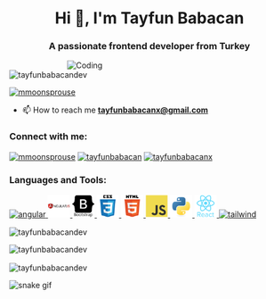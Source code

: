 <h1 align="center">Hi 👋, I'm Tayfun Babacan</h1>
<h3 align="center">A passionate frontend developer from Turkey</h3>
<img align="right" alt="Coding" width="400" src=https://camo.githubusercontent.com/cae12fddd9d6982901d82580bdf321d81fb299141098ca1c2d4891870827bf17/68747470733a2f2f6d69726f2e6d656469756d2e636f6d2f6d61782f313336302f302a37513379765349765f7430696f4a2d5a2e676966

<p align="left"> <img src="https://komarev.com/ghpvc/?username=tayfunbabacandev&label=Profile%20views&color=0e75b6&style=flat" alt="tayfunbabacandev" /> </p>

<p align="left"> <a href="https://twitter.com/mmoonsprouse" target="blank"><img src="https://img.shields.io/twitter/follow/mmoonsprouse?logo=twitter&style=for-the-badge" alt="mmoonsprouse" /></a> </p>

- 📫 How to reach me **tayfunbabacanx@gmail.com**

<h3 align="left">Connect with me:</h3>
<p align="left">
<a href="https://twitter.com/mmoonsprouse" target="blank"><img align="center" src="https://raw.githubusercontent.com/rahuldkjain/github-profile-readme-generator/master/src/images/icons/Social/twitter.svg" alt="mmoonsprouse" height="30" width="40" /></a>
<a href="https://linkedin.com/in/tayfunbabacan" target="blank"><img align="center" src="https://raw.githubusercontent.com/rahuldkjain/github-profile-readme-generator/master/src/images/icons/Social/linked-in-alt.svg" alt="tayfunbabacan" height="30" width="40" /></a>
<a href="https://instagram.com/tayfunbabacanx" target="blank"><img align="center" src="https://raw.githubusercontent.com/rahuldkjain/github-profile-readme-generator/master/src/images/icons/Social/instagram.svg" alt="tayfunbabacanx" height="30" width="40" /></a>
</p>

<h3 align="left">Languages and Tools:</h3>
<p align="left"> <a href="https://angular.io" target="_blank" rel="noreferrer"> <img src="https://angular.io/assets/images/logos/angular/angular.svg" alt="angular" width="40" height="40"/> </a> <a href="https://angular.io" target="_blank" rel="noreferrer"> <img src="https://raw.githubusercontent.com/devicons/devicon/master/icons/angularjs/angularjs-original-wordmark.svg" alt="angularjs" width="40" height="40"/> </a> <a href="https://getbootstrap.com" target="_blank" rel="noreferrer"> <img src="https://raw.githubusercontent.com/devicons/devicon/master/icons/bootstrap/bootstrap-plain-wordmark.svg" alt="bootstrap" width="40" height="40"/> </a> <a href="https://www.w3schools.com/css/" target="_blank" rel="noreferrer"> <img src="https://raw.githubusercontent.com/devicons/devicon/master/icons/css3/css3-original-wordmark.svg" alt="css3" width="40" height="40"/> </a> <a href="https://www.w3.org/html/" target="_blank" rel="noreferrer"> <img src="https://raw.githubusercontent.com/devicons/devicon/master/icons/html5/html5-original-wordmark.svg" alt="html5" width="40" height="40"/> </a> <a href="https://developer.mozilla.org/en-US/docs/Web/JavaScript" target="_blank" rel="noreferrer"> <img src="https://raw.githubusercontent.com/devicons/devicon/master/icons/javascript/javascript-original.svg" alt="javascript" width="40" height="40"/> </a> <a href="https://www.python.org" target="_blank" rel="noreferrer"> <img src="https://raw.githubusercontent.com/devicons/devicon/master/icons/python/python-original.svg" alt="python" width="40" height="40"/> </a> <a href="https://reactjs.org/" target="_blank" rel="noreferrer"> <img src="https://raw.githubusercontent.com/devicons/devicon/master/icons/react/react-original-wordmark.svg" alt="react" width="40" height="40"/> </a> <a href="https://tailwindcss.com/" target="_blank" rel="noreferrer"> <img src="https://www.vectorlogo.zone/logos/tailwindcss/tailwindcss-icon.svg" alt="tailwind" width="40" height="40"/> </a> </p>

<p><img align="center" src="https://github-readme-stats-sigma-five.vercel.app/api/top-langs?username=tayfunbabacandev&show_icons=true&theme=dark&locale=en&layout=compact" alt="tayfunbabacandev" /></p>

<p>&nbsp;<img align="left" src="https://github-readme-stats-sigma-five.vercel.app/api?username=tayfunbabacandev&show_icons=true&theme=dark&locale=en" alt="tayfunbabacandev" /></p>

<p><img align="center" src="https://github-readme-streak-stats.herokuapp.com/?user=tayfunbabacandev&theme=dark" alt="tayfunbabacandev" /></p>



![snake gif](https://github.com/tayfunbabacandev/tayfunbabacandev/blob/output/github-contribution-grid-snake.gif)
